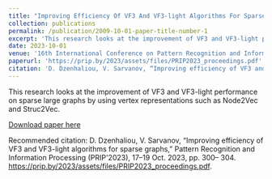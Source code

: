 ```yaml
---
title: "Improving Efficiency Of VF3 And VF3-light Algorithms For Sparse Graphs"
collection: publications
permalink: /publication/2009-10-01-paper-title-number-1
excerpt: 'This research looks at the improvement of VF3 and VF3-light performance on sparse large graphs by using vertex representations such as Node2Vec and Struc2Vec.'
date: 2023-10-01
venue: '16th International Conference on Pattern Recognition and Information Processing'
paperurl: 'https://prip.by/2023/assets/files/PRIP2023_proceedings.pdf'
citation: 'D. Dzenhaliou, V. Sarvanov, “Improving efficiency of VF3 and VF3-light algorithms for sparse graphs,” Pattern Recognition and Information Processing (PRIP'2023), 17–19 Oct. 2023, pp. 300– 304. https://prip.by/2023/assets/files/PRIP2023_proceedings.pdf'
---
```

This research looks at the improvement of VF3 and VF3-light performance on sparse large graphs by using vertex representations such as Node2Vec and Struc2Vec.

[Download paper here](https://prip.by/2023/assets/files/PRIP2023_proceedings.pdf)

Recommended citation:  D. Dzenhaliou, V. Sarvanov, “Improving efficiency of VF3 and VF3-light algorithms for sparse graphs,” Pattern Recognition and Information Processing (PRIP'2023), 17–19 Oct. 2023, pp. 300– 304. https://prip.by/2023/assets/files/PRIP2023_proceedings.pdf.